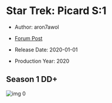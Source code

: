 # Star Trek: Picard S:1

* Author: aron7awol

* [Forum Post](https://www.avsforum.com/threads/bass-eq-for-filtered-movies.2995212/post-59174798)

* Release Date: 2020-01-01
* Production Year: 2020

## Season 1 DD+

![img 0](https://i.imgur.com/4PrnJuO.jpg)

